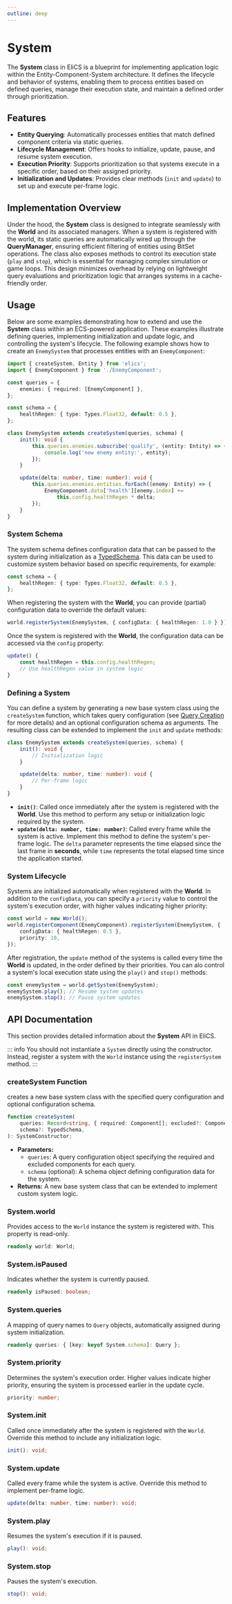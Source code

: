 ```yaml
---
outline: deep
---
```


# System

The **System** class in EliCS is a blueprint for implementing application logic within the Entity-Component-System architecture. It defines the lifecycle and behavior of systems, enabling them to process entities based on defined queries, manage their execution state, and maintain a defined order through prioritization.

## Features

- **Entity Querying**: Automatically processes entities that match defined component criteria via static queries.
- **Lifecycle Management**: Offers hooks to initialize, update, pause, and resume system execution.
- **Execution Priority**: Supports prioritization so that systems execute in a specific order, based on their assigned priority.
- **Initialization and Updates**: Provides clear methods (`init` and `update`) to set up and execute per-frame logic.

## Implementation Overview

Under the hood, the **System** class is designed to integrate seamlessly with the **World** and its associated managers. When a system is registered with the world, its static queries are automatically wired up through the **QueryManager**, ensuring efficient filtering of entities using BitSet operations. The class also exposes methods to control its execution state (`play` and `stop`), which is essential for managing complex simulation or game loops. This design minimizes overhead by relying on lightweight query evaluations and prioritization logic that arranges systems in a cache-friendly order.

## Usage

Below are some examples demonstrating how to extend and use the **System** class within an ECS-powered application. These examples illustrate defining queries, implementing initialization and update logic, and controlling the system's lifecycle. The following example shows how to create an `EnemySystem` that processes entities with an `EnemyComponent`:

```ts
import { createSystem, Entity } from 'elics';
import { EnemyComponent } from './EnemyComponent';

const queries = {
	enemies: { required: [EnemyComponent] },
};

const schema = {
	healthRegen: { type: Types.Float32, default: 0.5 },
};

class EnemySystem extends createSystem(queries, schema) {
	init(): void {
		this.queries.enemies.subscribe('qualify', (entity: Entity) => {
			console.log('new enemy entity:', entity);
		});
	}

	update(delta: number, time: number): void {
		this.queries.enemies.entities.forEach((enemy: Entity) => {
			EnemyComponent.data['health'][enemy.index] +=
				this.config.healthRegen * delta;
		});
	}
}
```

### System Schema

The system schema defines configuration data that can be passed to the system during initialization as a [TypedSchema](./types.md#typedschema-interface). This data can be used to customize system behavior based on specific requirements, for example:

```ts
const schema = {
	healthRegen: { type: Types.Float32, default: 0.5 },
};
```

When registering the system with the **World**, you can provide (partial) configuration data to override the default values:

```ts
world.registerSystem(EnemySystem, { configData: { healthRegen: 1.0 } });
```

Once the system is registered with the **World**, the configuration data can be accessed via the `config` property:

```ts
update() {
	const healthRegen = this.config.healthRegen;
	// Use healthRegen value in system logic
}
```

### Defining a System

You can define a system by generating a new base system class using the `createSystem` function, which takes query configuration (see [Query Creation](./query.md#query-creation) for more details) and an optional configuration schema as arguments. The resulting class can be extended to implement the `init` and `update` methods:

```ts
class EnemySystem extends createSystem(queries, schema) {
	init(): void {
		// Initialization logic
	}

	update(delta: number, time: number): void {
		// Per-frame logic
	}
}
```

- **`init()`**: Called once immediately after the system is registered with the **World**. Use this method to perform any setup or initialization logic required by the system.
- **`update(delta: number, time: number)`**: Called every frame while the system is active. Implement this method to define the system's per-frame logic. The `delta` parameter represents the time elapsed since the last frame in **seconds**, while `time` represents the total elapsed time since the application started.

### System Lifecycle

Systems are initialized automatically when registered with the **World**. In addition to the `configData`, you can specify a `priority` value to control the system's execution order, with higher values indicating higher priority:

```ts
const world = new World();
world.registerComponent(EnemyComponent).registerSystem(EnemySystem, {
	configData: { healthRegen: 0.5 },
	priority: 10,
});
```

After registration, the `update` method of the systems is called every time the **World** is updated, in the order defined by their priorities. You can alo control a system's local execution state using the `play()` and `stop()` methods:

```ts
const enemySystem = world.getSystem(EnemySystem);
enemySystem.play(); // Resume system updates
enemySystem.stop(); // Pause system updates
```

## API Documentation

This section provides detailed information about the **System** API in EliCS.

::: info
You should not instantiate a `System` directly using the constructor. Instead, register a system with the `World` instance using the `registerSystem` method.
:::

### createSystem Function

creates a new base system class with the specified query configuration and optional configuration schema.

```ts
function createSystem(
	queries: Record<string, { required: Component[]; excluded?: Component[] }>,
	schema?: TypedSchema,
): SystemConstructor;
```

- **Parameters:**
  - `queries`: A query configuration object specifying the required and excluded components for each query.
  - `schema` (optional): A schema object defining configuration data for the system.
- **Returns:** A new base system class that can be extended to implement custom system logic.

### System.world

Provides access to the `World` instance the system is registered with. This property is read-only.

```ts
readonly world: World;
```

### System.isPaused

Indicates whether the system is currently paused.

```ts
readonly isPaused: boolean;
```

### System.queries

A mapping of query names to `Query` objects, automatically assigned during system initialization.

```ts
readonly queries: { [key: keyof System.schema]: Query };
```

### System.priority

Determines the system's execution order. Higher values indicate higher priority, ensuring the system is processed earlier in the update cycle.

```ts
priority: number;
```

### System.init

Called once immediately after the system is registered with the `World`. Override this method to include any initialization logic.

```ts
init(): void;
```

### System.update

Called every frame while the system is active. Override this method to implement per-frame logic.

```ts
update(delta: number, time: number): void;
```

### System.play

Resumes the system's execution if it is paused.

```ts
play(): void;
```

### System.stop

Pauses the system's execution.

```ts
stop(): void;
```
